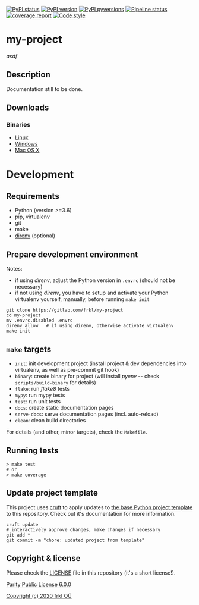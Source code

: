 [![PyPI status](https://img.shields.io/pypi/status/my-project.svg)](https://pypi.python.org/pypi/my-project/)
[![PyPI version](https://img.shields.io/pypi/v/my-project.svg)](https://pypi.python.org/pypi/my-project/)
[![PyPI pyversions](https://img.shields.io/pypi/pyversions/my-project.svg)](https://pypi.python.org/pypi/my-project/)
[![Pipeline status](https://gitlab.com/frkl/my-project/badges/develop/pipeline.svg)](https://gitlab.com/frkl/my-project/pipelines)
[![coverage report](https://gitlab.com/frkl/my-project/badges/develop/coverage.svg)](https://gitlab.com/frkl/my-project/-/commits/develop)
[![Code style](https://img.shields.io/badge/code%20style-black-000000.svg)](https://github.com/ambv/black)

# my-project

*asdf*


## Description

Documentation still to be done.


## Downloads

### Binaries

  - [Linux](https://s3-eu-west-1.amazonaws.com/dev.dl.frkl.io/linux-gnu/my-project)
  - [Windows](https://s3-eu-west-1.amazonaws.com/dev.dl.frkl.io/windows/my-project.exe)
  - [Mac OS X](https://s3-eu-west-1.amazonaws.com/dev.dl.frkl.io/darwin/my-project)


# Development

## Requirements

- Python (version >=3.6)
- pip, virtualenv
- git
- make
- [direnv](https://direnv.net/) (optional)


## Prepare development environment

Notes:

- if using *direnv*, adjust the Python version in ``.envrc`` (should not be necessary)
- if not using *direnv*, you have to setup and activate your Python virtualenv yourself, manually, before running ``make init``

``` console
git clone https://gitlab.com/frkl/my-project
cd my-project
mv .envrc.disabled .envrc
direnv allow   # if using direnv, otherwise activate virtualenv
make init
```


## ``make`` targets

- ``init``: init development project (install project & dev dependencies into virtualenv, as well as pre-commit git hook)
- ``binary``: create binary for project (will install *pyenv* -- check ``scripts/build-binary`` for details)
- ``flake``: run *flake8* tests
- ``mypy``: run mypy tests
- ``test``: run unit tests
- ``docs``: create static documentation pages
- ``serve-docs``: serve documentation pages (incl. auto-reload)
- ``clean``: clean build directories

For details (and other, minor targets), check the ``Makefile``.


## Running tests

``` console
> make test
# or
> make coverage
```


## Update project template

This project uses [cruft](https://github.com/timothycrosley/cruft) to apply updates to [the base Python project template](https://gitlab.com/frkl/template-python-project) to this repository. Check out it's documentation for more information.

``` console
cruft update
# interactively approve changes, make changes if necessary
git add *
git commit -m "chore: updated project from template"
```


## Copyright & license

Please check the [LICENSE](/LICENSE) file in this repository (it's a short license!).

[Parity Public License 6.0.0](https://licensezero.com/licenses/parity)

[Copyright (c) 2020 frkl OÜ](https://frkl.io)
